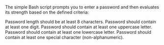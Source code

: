 The simple Bash script prompts you to enter a password and then evaluates its strength based on the defined criteria:

   Password length should be at least 8 characters.
   Password should contain at least one digit.
   Password should contain at least one uppercase letter.
   Password should contain at least one lowercase letter.
   Password should contain at least one special character (non-alphanumeric).
